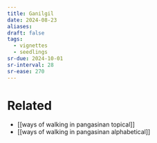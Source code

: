 ```yaml
---
title: Ganilgil
date: 2024-08-23
aliases: 
draft: false
tags:
  - vignettes
  - seedlings
sr-due: 2024-10-01
sr-interval: 28
sr-ease: 270
---
```

# Related

- [[ways of walking in pangasinan topical]]
- [[ways of walking in pangasinan alphabetical]]